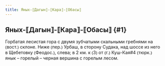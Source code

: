 ```yaml
---
title: Яных-⟦Дагын⟧-⟦Кара⟧-⟦Обасы⟧
---
```

## Яных-⟦Дагын⟧-⟦Кара⟧-⟦Обасы⟧ {#1}

Горбатая лесистая гора с двумя зубчатыми скальными гребнями на ⦅вост.⦆ склоне. Ниже ⦅пер.⦆ Урбаш, в сторону Судака, над шоссе из него в Щебетовку ⦅Феодос.⦆, слева; в 2 км. к ⦅З⦆ от ⦅г.⦆ Куш-Кая#4 ⦅тюрк.⦆ янык – горелый – черная вершина с горелым лесом.
